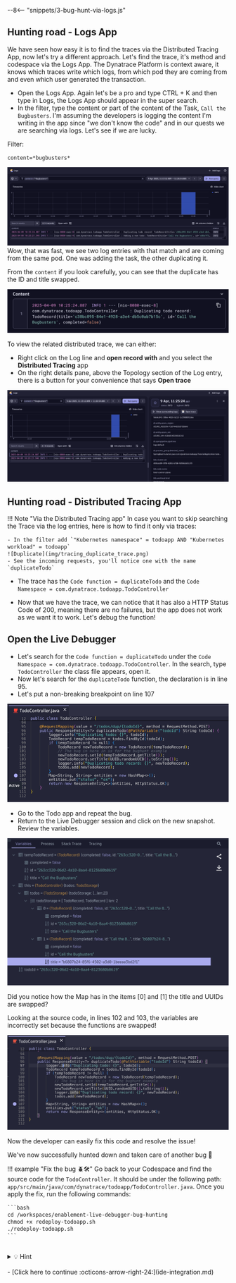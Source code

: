 --8<-- "snippets/3-bug-hunt-via-logs.js"

## Hunting road - Logs App
We have seen how easy it is to find the traces via the Distributed Tracing App, now let's try a different approach. Let's find the trace, it's method and codespace via the Logs App. The Dynatrace Platform is context aware, it knows which traces write which logs, from which pod they are coming from and even which user generated the transaction.

- Open the Logs App. Again let's be a pro and type CTRL + K and then type in Logs, the Logs App should appear in the super search.
- In the filter, type the content or part of the content of the Task, `Call the Bugbusters`. I'm assuming the developers is logging the content I'm writing in the app since "we don't know the code" and in our quests we are searching via logs. Let's see if we are lucky.

Filter:
```text
content=*bugbusters*
```

![Logs app](img/logs_app.png)
Wow, that was fast, we see two log entries with that match and are coming from the same pod. One was adding the task, the other duplicating it.

From the `content` if you look carefully, you can see that the duplicate has the ID and title swapped.

![Logs app](img/logs_app3.png)

To view the related distributed trace, we can either:
- Right click on the Log line and **open record with** and you select the **Distributed Tracing** app
- On the right details pane, above the Topology section of the Log entry, there is a button for your convenience that says **Open trace**

![Logs app](img/logs_app2.png)

## Hunting road - Distributed Tracing App 

!!! Note "Via the Distributed Tracing app"
    In case you want to skip searching the Trace via the log entries, here is how to find it only via traces:

    - In the filter add `"Kubernetes namespace" = todoapp AND "Kubernetes workload" = todoapp`
    ![Duplicate](img/tracing_duplicate_trace.png)
    - See the incoming requests, you'll notice one with the name `duplicateTodo`

- The trace has the `Code function = duplicateTodo` and the `Code Namespace = com.dynatrace.todoapp.TodoController`

- Now that we have the trace, we can notice that it has also a HTTP Status Code of 200, meaning there are no failures, but the app does not work as we want it to work. Let's debug the function!

## Open the Live Debugger

- Let's search for the `Code function = duplicateTodo` under the `Code Namespace = com.dynatrace.todoapp.TodoController`. In the search,  type `TodoController` the class file appears, open it.
- Now let's search for the `duplicateTodo` function, the declaration is in line 95.
- Let's put a non-breaking breakpoint on line 107

![duplicateTodo New Active Breakpoint](img/todo_duplicatetodo_new_active_breakpoint.png)

- Go to the Todo app and repeat the bug.
- Return to the Live Debugger session and click on the new snapshot.  Review the variables.

![Duplicate](img/duplicate_record.png)

Did you notice how the Map has in the items [0] and [1] the title and UUIDs are swapped?

Looking at the source code, in lines 102 and 103, the variables are incorrectly set because the functions are swapped! 

![Duplicate](img/duplicate_record2.png)

Now the developer can easily fix this code and resolve the issue!

We've now successfully hunted down and taken care of another bug 🤩

!!! example "Fix the bug 🪲🛠️"
    Go back to your Codespace and find the source code for the `TodoController`. It should be under the following path: `app/src/main/java/com/dynatrace/todoapp/TodoController.java`. Once you apply the fix, run the following commands:

    ```bash
    cd /workspaces/enablement-live-debugger-bug-hunting
    chmod +x redeploy-todoapp.sh
    ./redeploy-todoapp.sh
    ```

<br>
<details>
<summary>💡 Hint</summary>

---
##### Before
```javascript
newTodoRecord.setId(tempTodoRecord.getTitle());
newTodoRecord.setTitle(UUID.randomUUID().toString());
```

---
##### After
```javascript
newTodoRecord.setId(UUID.randomUUID().toString());
newTodoRecord.setTitle(tempTodoRecord.getTitle());
```
---
</details> 
<br>

<div class="grid cards" markdown>
- [Click here to continue :octicons-arrow-right-24:](ide-integration.md)
</div>
